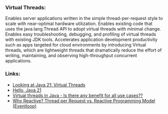 ### Virtual Threads:

Enables server applications written in the simple thread-per-request style to scale with near-optimal hardware
utilization.
Enables existing code that uses the java.lang.Thread API to adopt virtual threads with minimal change.
Enables easy troubleshooting, debugging, and profiling of virtual threads with existing JDK tools.
Accelerates application development productivity such as apps targeted for cloud environments by introducing Virtual
threads, which are lightweight threads that dramatically reduce the effort of writing, maintaining, and observing
high-throughput concurrent applications.

### Links:

* [Looking at Java 21: Virtual Threads](https://belief-driven-design.com/looking-at-java-21-virtual-threads-bd181/)
* [Hello, Java 21](https://spring.io/blog/2023/09/20/hello-java-21)
* [Virtual threads in Java - Is there any benefit for all use cases??](https://www.linkedin.com/pulse/virtual-threads-java-any-benefit-all-use-cases-arvind-kumar)
* [Why Reactive? Thread per Request vs. Reactive Programming Model (Eventloop)](https://medium.com/walmartglobaltech/thread-per-request-vs-7bf1f22f590)
